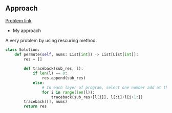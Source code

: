 ## Approach

[Problem link](https://leetcode.com/problems/permutations/)

- My approach

A very problem by using rescuring method.

```python
class Solution:
    def permute(self, nums: List[int]) -> List[List[int]]:
        res = []
        
        def traceback(sub_res, l):
            if len(l) == 0:
                res.append(sub_res)
            else:
                # In each layer of program, select one number add at the end of sub_res
                for i in range(len(l)):
                    traceback(sub_res+[l[i]], l[:i]+l[i+1:])
        traceback([], nums)
        return res
```
